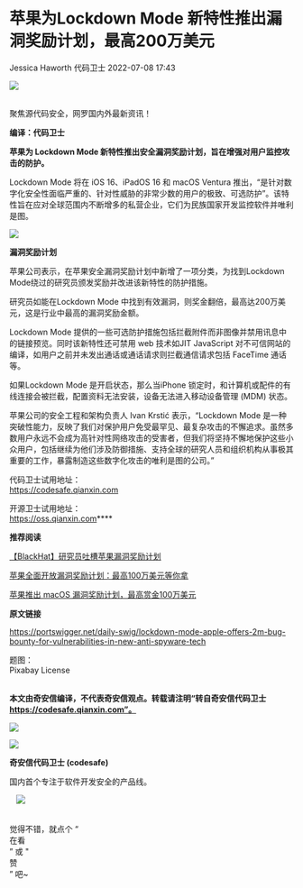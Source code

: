 #  苹果为Lockdown Mode 新特性推出漏洞奖励计划，最高200万美元   
Jessica Haworth  代码卫士   2022-07-08 17:43  
  
![](https://mmbiz.qpic.cn/mmbiz_gif/Az5ZsrEic9ot90z9etZLlU7OTaPOdibteeibJMMmbwc29aJlDOmUicibIRoLdcuEQjtHQ2qjVtZBt0M5eVbYoQzlHiaw/640?wx_fmt=gif "")  
  
   
聚焦源代码安全，网罗国内外最新资讯！  
  
**编译：代码卫士**  
  
**苹果为 Lockdown Mode 新特性推出安全漏洞奖励计划，旨在增强对用户监控攻击的防护。**  
  
  
Lockdown Mode 将在 iOS 16、iPadOS 16 和 macOS Ventura 推出，“是针对数字化安全性面临严重的、针对性威胁的非常少数的用户的极致、可选防护”。该特性旨在应对全球范围内不断增多的私营企业，它们为民族国家开发监控软件并唯利是图。  
  
  
![](https://mmbiz.qpic.cn/mmbiz_gif/oBANLWYScMQAJnxlgw3qGI773nY4RzUhRmJFOnFAQDCDzcaaQ5jtURUHC9r00gUFeCltj5gToxSl6yBZh6cwow/640?wx_fmt=gif "")  
  
**漏洞奖励计划**  
  
  
苹果公司表示，在苹果安全漏洞奖励计划中新增了一项分类，为找到Lockdown Mode绕过的研究员颁发奖励并改进该新特性的防护措施。  
  
研究员如能在Lockdown Mode 中找到有效漏洞，则奖金翻倍，最高达200万美元，这是行业中最高的漏洞奖励金额。  
  
Lockdown Mode 提供的一些可选防护措施包括拦截附件而非图像并禁用讯息中的链接预览。同时该新特性还可禁用 web 技术如JIT JavaScript 对不可信网站的编译，如用户之前并未发出通话或通话请求则拦截通信请求包括 FaceTime 通话等。  
  
如果Lockdown Mode 是开启状态，那么当iPhone 锁定时，和计算机或配件的有线连接会被拦截，配置资料无法安装，设备无法进入移动设备管理 (MDM) 状态。  
  
苹果公司的安全工程和架构负责人 Ivan Krstić 表示，“Lockdown Mode 是一种突破性能力，反映了我们对保护用户免受最罕见、最复杂攻击的不懈追求。虽然多数用户永远不会成为高针对性网络攻击的受害者，但我们将坚持不懈地保护这些小众用户，包括继续为他们涉及防御措施、支持全球的研究人员和组织机构从事极其重要的工作，暴露制造这些数字化攻击的唯利是图的公司。”  
  
  
  
代码卫士试用地址：  
https://codesafe.qianxin.com  
  
开源卫士试用地址：  
https://oss.qianxin.com****  
  
  
  
  
  
  
  
  
  
  
  
**推荐阅读**  
  
[【BlackHat】研究员吐槽苹果漏洞奖励计划](http://mp.weixin.qq.com/s?__biz=MzI2NTg4OTc5Nw==&mid=2247506823&idx=2&sn=3426ae2ca30f369ee39cbbd0d2b22d54&chksm=ea94eaeddde363fbc7589643915c1b5d3b9f0cab46f8a6ffbb03c79f089f61f8cc7f0e425722&scene=21#wechat_redirect)  
  
  
[苹果全面开放漏洞奖励计划：最高100万美元等你拿](http://mp.weixin.qq.com/s?__biz=MzI2NTg4OTc5Nw==&mid=2247491982&idx=1&sn=8dc23e3c57d7bcad798a282099c10d38&chksm=ea94d0e4dde359f236202bc0d481f38976cf202d0dddff263b87f84073ea0dbc9141f2e7e9bc&scene=21#wechat_redirect)  
  
  
[苹果推出 macOS 漏洞奖励计划，最高赏金100万美元](http://mp.weixin.qq.com/s?__biz=MzI2NTg4OTc5Nw==&mid=2247490575&idx=2&sn=5d9b9447dd71829515a101fdac7c2ac0&chksm=ea972d65dde0a47385169c6d47e9cec4bd8a7cc938811c4d5bf40c662000c45ae51edc46aa16&scene=21#wechat_redirect)  
  
  
  
  
**原文链接**  
  
https://portswigger.net/daily-swig/lockdown-mode-apple-offers-2m-bug-bounty-for-vulnerabilities-in-new-anti-spyware-tech  
  
  
题图：  
Pixabay License  
‍  
  
  
  
**本文由奇安信编译，不代表奇安信观点。转载请注明“转自奇安信代码卫士 https://codesafe.qianxin.com”。**  
  
  
  
  
![](https://mmbiz.qpic.cn/mmbiz_jpg/oBANLWYScMSf7nNLWrJL6dkJp7RB8Kl4zxU9ibnQjuvo4VoZ5ic9Q91K3WshWzqEybcroVEOQpgYfx1uYgwJhlFQ/640?wx_fmt=jpeg "")  
  
![](https://mmbiz.qpic.cn/mmbiz_jpg/oBANLWYScMSN5sfviaCuvYQccJZlrr64sRlvcbdWjDic9mPQ8mBBFDCKP6VibiaNE1kDVuoIOiaIVRoTjSsSftGC8gw/640?wx_fmt=jpeg "")  
  
**奇安信代码卫士 (codesafe)**  
  
国内首个专注于软件开发安全的产品线。  
  
   ![](https://mmbiz.qpic.cn/mmbiz_gif/oBANLWYScMQ5iciaeKS21icDIWSVd0M9zEhicFK0rbCJOrgpc09iaH6nvqvsIdckDfxH2K4tu9CvPJgSf7XhGHJwVyQ/640?wx_fmt=gif "")  
  
   
觉得不错，就点个 “  
在看  
” 或 "  
赞  
” 吧~  
